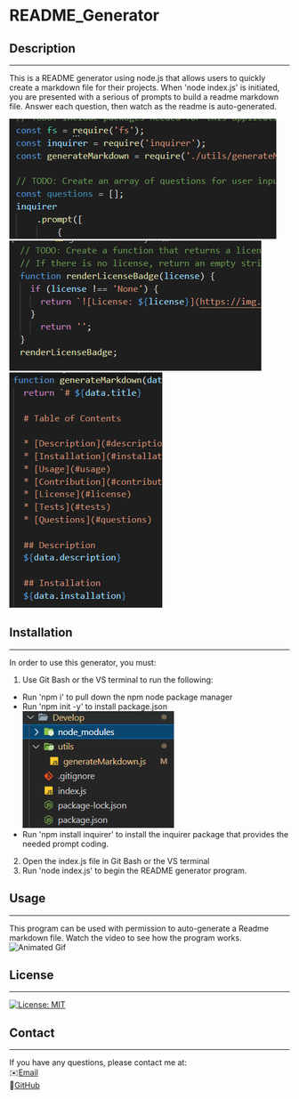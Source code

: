 # README_Generator

## Description
-------------------------------------------------------------------------------------------------------------------------------------------------
This is a README generator using node.js that allows users to quickly create a markdown file for their projects. When 'node index.js' is initiated, you are presented with a serious of prompts to build a readme markdown file. Answer each question, then watch as the readme is auto-generated.

![Code Snippet 1](./Images/Code1.PNG)\
![Code Snippet 2](./Images/Code2.PNG)\
![Code Snippet 3](./Images/Code3.PNG)

## Installation
--------------------------------------------------------------------------------------------------------------------------------------------------
In order to use this generator, you must: 
1. Use Git Bash or the VS terminal to run the following: 
* Run 'npm i' to pull down the npm node package manager
* Run 'npm init -y' to install package.json\
![Package.json](./Images/filetree.PNG)
* Run 'npm install inquirer' to install the inquirer package that provides the needed prompt coding.
2. Open the index.js file in Git Bash or the VS terminal
3. Run 'node index.js' to begin the README generator program.

## Usage
--------------------------------------------------------------------------------------------------------------------------------------------------
This program can be used with permission to auto-generate a Readme markdown file. Watch the video to see how the program works.
![Animated Gif](./Images/Readme_Generator.gif)

## License
--------------------------------------------------------------------------------------------------------------------------------------------------
[![License: MIT](https://img.shields.io/badge/License-MIT-yellow.svg)](https://opensource.org/licenses/MIT)

## Contact
--------------------------------------------------------------------------------------------------------------------------------------------------
If you have any questions, please contact me at:\
✉️[Email](mailto:hrkoren@gmail.com)\
📂[GitHub](<https://github.com/hrkoren>)
